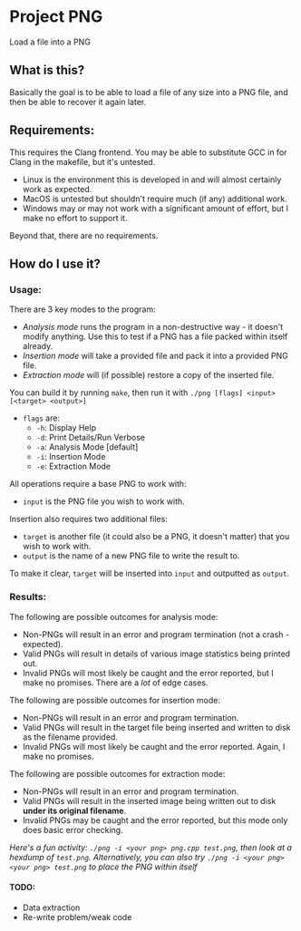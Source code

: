# Project PNG
Load a file into a PNG

## What is this?
Basically the goal is to be able to load a file of any size into a PNG file, and then be able to recover it again later.
## Requirements:
This requires the Clang frontend. You may be able to substitute GCC in for Clang in the makefile, but it's untested.
* Linux is the environment this is developed in and will almost certainly work as expected.
* MacOS is untested but shouldn't require much (if any) additional work. 
* Windows may or may not work with a significant amount of effort, but I make no effort to support it. 

Beyond that, there are no requirements.

## How do I use it?
### Usage:
There are 3 key modes to the program:
* *Analysis mode* runs the program in a non-destructive way - it doesn't modify anything. Use this to test if a PNG has a file packed within itself already.
* *Insertion mode* will take a provided file and pack it into a provided PNG file.
* *Extraction mode* will (if possible) restore a copy of the inserted file.

You can build it by running `make`, then run it with `./png [flags] <input> [<target> <output>]`
* `flags` are:
	* `-h`: Display Help
	* `-d`: Print Details/Run Verbose
	* `-a`: Analysis Mode [default]
	* `-i`: Insertion Mode
	* `-e`: Extraction Mode

All operations require a base PNG to work with:
* `input` is the PNG file you wish to work with.

Insertion also requires two additional files:
* `target` is another file (it could also be a PNG, it doesn't matter) that you wish to work with.
* `output` is the name of a new PNG file to write the result to.

To make it clear, `target` will be inserted into `input` and outputted as `output`.

### Results:
The following are possible outcomes for analysis mode:
* Non-PNGs will result in an error and program termination (not a crash - expected).
* Valid PNGs will result in details of various image statistics being printed out.
* Invalid PNGs will most likely be caught and the error reported, but I make no promises. There are a *lot* of edge cases.

The following are possible outcomes for insertion mode:
* Non-PNGs will result in an error and program termination.
* Valid PNGs will result in the target file being inserted and written to disk as the filename provided.
* Invalid PNGs will most likely be caught and the error reported. Again, I make no promises.

The following are possible outcomes for extraction mode:
* Non-PNGs will result in an error and program termination.
* Valid PNGs will result in the inserted image being written out to disk **under its original filename**.
* Invalid PNGs may be caught and the error reported, but this mode only does basic error checking.

*Here's a fun activity: `./png -i <your png> png.cpp test.png`, then look at a hexdump of `test.png`.*
*Alternatively, you can also try `./png -i <your png> <your png> test.png` to place the PNG within itself*

#### TODO:
* Data extraction
* Re-write problem/weak code
